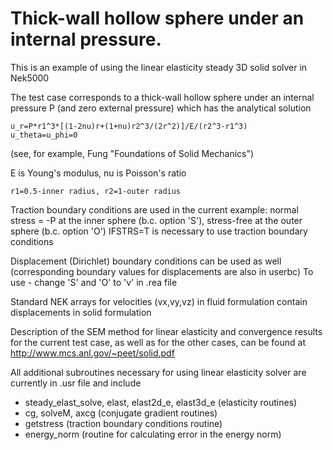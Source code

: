 # Thick-wall hollow sphere under an internal pressure.

This is an example of using the linear elasticity steady 3D solid solver 
in Nek5000
 
The test case corresponds to a thick-wall hollow sphere under an internal 
pressure P (and zero external pressure) which has the analytical solution 
 
	u_r=P*r1^3*[(1-2nu)r+(1+nu)r2^3/(2r^2)]/E/(r2^3-r1^3)
	u_theta=u_phi=0
(see, for example, Fung "Foundations of Solid Mechanics")    

E is Young's modulus, nu is Poisson's ratio

	r1=0.5-inner radius, r2=1-outer radius 

Traction boundary conditions are used in the current example: 
normal stress = -P at the inner sphere (b.c. option 'S'), 
stress-free at the outer sphere (b.c. option 'O')
IFSTRS=T is necessary to use traction boundary conditions 

Displacement (Dirichlet) boundary conditions can be used as well
(corresponding boundary values for displacements are also in userbc)
To use - change 'S' and 'O' to 'v' in .rea file 

Standard NEK arrays for velocities (vx,vy,vz) in fluid formulation
contain displacements in solid formulation

Description of the SEM method for linear elasticity and convergence 
results for the current test case, as well as for the other cases, 
can be found at http://www.mcs.anl.gov/~peet/solid.pdf

All additional subroutines necessary for using linear elasticity 
solver are currently in .usr file and include
- steady_elast_solve, elast, elast2d_e, elast3d_e (elasticity routines)
- cg, solveM, axcg (conjugate gradient routines)
- getstress (traction boundary conditions routine)
- energy_norm (routine for calculating error in the energy norm)
